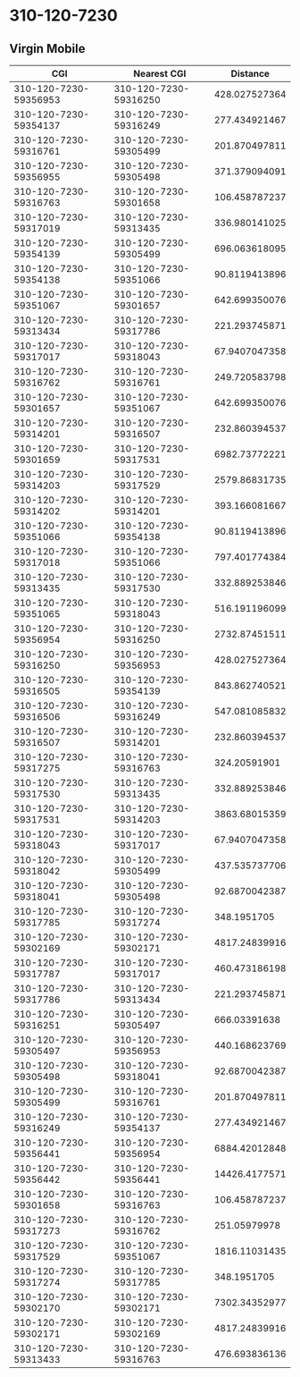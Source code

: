 # 310-120-7230
## Virgin Mobile


| CGI | Nearest CGI | Distance |
|-----|-------------|----------|
| 310-120-7230-59356953 | 310-120-7230-59316250 | 428.027527364 |
| 310-120-7230-59354137 | 310-120-7230-59316249 | 277.434921467 |
| 310-120-7230-59316761 | 310-120-7230-59305499 | 201.870497811 |
| 310-120-7230-59356955 | 310-120-7230-59305498 | 371.379094091 |
| 310-120-7230-59316763 | 310-120-7230-59301658 | 106.458787237 |
| 310-120-7230-59317019 | 310-120-7230-59313435 | 336.980141025 |
| 310-120-7230-59354139 | 310-120-7230-59305499 | 696.063618095 |
| 310-120-7230-59354138 | 310-120-7230-59351066 | 90.8119413896 |
| 310-120-7230-59351067 | 310-120-7230-59301657 | 642.699350076 |
| 310-120-7230-59313434 | 310-120-7230-59317786 | 221.293745871 |
| 310-120-7230-59317017 | 310-120-7230-59318043 | 67.9407047358 |
| 310-120-7230-59316762 | 310-120-7230-59316761 | 249.720583798 |
| 310-120-7230-59301657 | 310-120-7230-59351067 | 642.699350076 |
| 310-120-7230-59314201 | 310-120-7230-59316507 | 232.860394537 |
| 310-120-7230-59301659 | 310-120-7230-59317531 | 6982.73772221 |
| 310-120-7230-59314203 | 310-120-7230-59317529 | 2579.86831735 |
| 310-120-7230-59314202 | 310-120-7230-59314201 | 393.166081667 |
| 310-120-7230-59351066 | 310-120-7230-59354138 | 90.8119413896 |
| 310-120-7230-59317018 | 310-120-7230-59351066 | 797.401774384 |
| 310-120-7230-59313435 | 310-120-7230-59317530 | 332.889253846 |
| 310-120-7230-59351065 | 310-120-7230-59318043 | 516.191196099 |
| 310-120-7230-59356954 | 310-120-7230-59316250 | 2732.87451511 |
| 310-120-7230-59316250 | 310-120-7230-59356953 | 428.027527364 |
| 310-120-7230-59316505 | 310-120-7230-59354139 | 843.862740521 |
| 310-120-7230-59316506 | 310-120-7230-59316249 | 547.081085832 |
| 310-120-7230-59316507 | 310-120-7230-59314201 | 232.860394537 |
| 310-120-7230-59317275 | 310-120-7230-59316763 | 324.20591901 |
| 310-120-7230-59317530 | 310-120-7230-59313435 | 332.889253846 |
| 310-120-7230-59317531 | 310-120-7230-59314203 | 3863.68015359 |
| 310-120-7230-59318043 | 310-120-7230-59317017 | 67.9407047358 |
| 310-120-7230-59318042 | 310-120-7230-59305499 | 437.535737706 |
| 310-120-7230-59318041 | 310-120-7230-59305498 | 92.6870042387 |
| 310-120-7230-59317785 | 310-120-7230-59317274 | 348.1951705 |
| 310-120-7230-59302169 | 310-120-7230-59302171 | 4817.24839916 |
| 310-120-7230-59317787 | 310-120-7230-59317017 | 460.473186198 |
| 310-120-7230-59317786 | 310-120-7230-59313434 | 221.293745871 |
| 310-120-7230-59316251 | 310-120-7230-59305497 | 666.03391638 |
| 310-120-7230-59305497 | 310-120-7230-59356953 | 440.168623769 |
| 310-120-7230-59305498 | 310-120-7230-59318041 | 92.6870042387 |
| 310-120-7230-59305499 | 310-120-7230-59316761 | 201.870497811 |
| 310-120-7230-59316249 | 310-120-7230-59354137 | 277.434921467 |
| 310-120-7230-59356441 | 310-120-7230-59356954 | 6884.42012848 |
| 310-120-7230-59356442 | 310-120-7230-59356441 | 14426.4177571 |
| 310-120-7230-59301658 | 310-120-7230-59316763 | 106.458787237 |
| 310-120-7230-59317273 | 310-120-7230-59316762 | 251.05979978 |
| 310-120-7230-59317529 | 310-120-7230-59351067 | 1816.11031435 |
| 310-120-7230-59317274 | 310-120-7230-59317785 | 348.1951705 |
| 310-120-7230-59302170 | 310-120-7230-59302171 | 7302.34352977 |
| 310-120-7230-59302171 | 310-120-7230-59302169 | 4817.24839916 |
| 310-120-7230-59313433 | 310-120-7230-59316763 | 476.693836136 |
